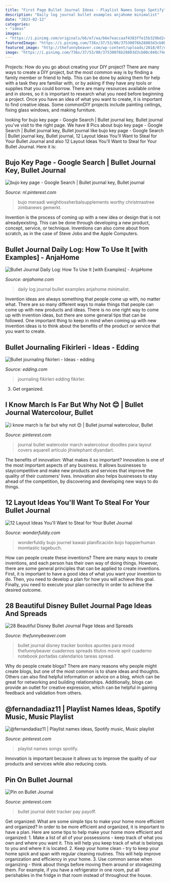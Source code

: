 ```yaml
---
title: "First Page Bullet Journal Ideas - Playlist Names Songs Spotify"
description: "Daily log journal bullet examples anjahome minimalist"
date: "2023-02-12"
categories:
- "ideas"
images:
- "https://i.pinimg.com/originals/b6/e7/ea/b6e7eaccaaf4383ffe15b329bd2c5f99.jpg"
featuredImage: "https://i.pinimg.com/736x/37/53/00/37530076b28803d3cb08c848c74d0c98.jpg"
featured_image: "http://thefunnybeaver.com/wp-content/uploads/2018/07/diy-up-trakcer.jpg"
image: "https://i.pinimg.com/736x/37/53/00/37530076b28803d3cb08c848c74d0c98.jpg"
---
```



Projects: How do you go about creating your DIY project?
There are many ways to create a DIY project, but the most common way is by finding a family member or friend to help. This can be done by asking them for help with a task they are familiar with, or by asking if they have any tools or supplies that you could borrow. There are many resources available online and in stores, so it is important to research what you need before beginning a project. Once you have an idea of what you want to create, it is important to find creative ideas. Some commonDIY projects include painting ceilings, fixing glass windows, and making furniture.

	

		
looking for bujo key page - Google Search | Bullet journal key, Bullet journal you've visit to the right page. We have 8 Pics about bujo key page - Google Search | Bullet journal key, Bullet journal like bujo key page - Google Search | Bullet journal key, Bullet journal, 12 Layout Ideas You&#039;ll Want to Steal for Your Bullet Journal and also 12 Layout Ideas You&#039;ll Want to Steal for Your Bullet Journal. Here it is:
		
    
## Bujo Key Page - Google Search | Bullet Journal Key, Bullet Journal

<img loading=lazy src="https://i.pinimg.com/736x/7e/98/53/7e9853e779a57ef16e601cf0473f9b15.jpg" onerror="this.onerror=null;this.src='https://tse4.mm.bing.net/th?id=OIP.b1RGo_psgCRrDUdsROW3AAHaHa&amp;pid=15.1';" alt="bujo key page - Google Search | Bullet journal key, Bullet journal">

_Source: nl.pinterest.com_

>bujo meraadi weightlossherbalsupplements worthy christmastree zimbanews gemerkt. 

	

Invention is the process of coming up with a new idea or design that is not alreadyexisting. This can be done through developing a new product, concept, service, or technique. Inventions can also come about from scratch, as in the case of Steve Jobs and the Apple Computers.

    
## Bullet Journal Daily Log: How To Use It [with Examples] - AnjaHome

<img loading=lazy src="https://anjahome.com/wp-content/uploads/2020/07/Basic-Bullet-Journal-Daily-Log.jpg" onerror="this.onerror=null;this.src='https://tse4.mm.bing.net/th?id=OIP.Q_TAhQ762TXPD3NN9DVETAHaFj&amp;pid=15.1';" alt="Bullet Journal Daily Log: How To Use It [with Examples] - AnjaHome">

_Source: anjahome.com_

>daily log journal bullet examples anjahome minimalist. 

	

Invention ideas are always something that people come up with, no matter what. There are so many different ways to make things that people can come up with new products and ideas. There is no one right way to come up with invention ideas, but there are some general tips that can be followed. One important thing to keep in mind when coming up with new invention ideas is to think about the benefits of the product or service that you want to create.

    
## Bullet Journaling Fikirleri - Ideas - Edding

<img loading=lazy src="https://www.edding.com/fileadmin/ideas/bullet-journal-ideas/bullet-journal-ideas-additional-01.jpg" onerror="this.onerror=null;this.src='https://tse1.mm.bing.net/th?id=OIP.fL1WXWrMbW_lqUFdUHsuKwHaEK&amp;pid=15.1';" alt="Bullet journaling fikirleri - Ideas - edding">

_Source: edding.com_

>journaling fikirleri edding fikirler. 

	

3. Get organized.

    
## I Know March Is Far But Why Not 😊 | Bullet Journal Watercolour, Bullet

<img loading=lazy src="https://i.pinimg.com/originals/b6/e7/ea/b6e7eaccaaf4383ffe15b329bd2c5f99.jpg" onerror="this.onerror=null;this.src='https://tse2.mm.bing.net/th?id=OIP.64UHQWRWNnOr9nJnQP0dHwHaJ4&amp;pid=15.1';" alt="i know march is far but why not 😊 | Bullet journal watercolour, Bullet">

_Source: pinterest.com_

>journal bullet watercolor march watercolour doodles para layout covers aquarell artículo jihielephant diyandart. 

	

The benefits of innovation: What makes it so important?
Innovation is one of the most important aspects of any business. It allows businesses to staycompetitive and make new products and services that improve the quality of their customers’ lives. Innovation also helps businesses to stay ahead of the competition, by discovering and developing new ways to do things.

    
## 12 Layout Ideas You&#039;ll Want To Steal For Your Bullet Journal

<img loading=lazy src="https://cdn.wonderfuldiy.com/wp-content/uploads/2016/06/bullet-journal-key.jpg" onerror="this.onerror=null;this.src='https://tse1.mm.bing.net/th?id=OIP.suIO10coGTvpFA9Yolli2gHaJw&amp;pid=15.1';" alt="12 Layout Ideas You&#039;ll Want to Steal for Your Bullet Journal">

_Source: wonderfuldiy.com_

>wonderfuldiy bujo journel kawaii planificación bojo happierhuman momtastic tagebuch. 

	

How can people create these inventions?
There are many ways to create inventions, and each person has their own way of doing things. However, there are some general principles that can be applied to create inventions. First, it is important to have a good idea of what you want your invention to do. Then, you need to develop a plan for how you will achieve this goal. Finally, you need to execute your plan correctly in order to achieve the desired outcome.

    
## 28 Beautiful Disney Bullet Journal Page Ideas And Spreads

<img loading=lazy src="http://thefunnybeaver.com/wp-content/uploads/2018/07/diy-up-trakcer.jpg" onerror="this.onerror=null;this.src='https://tse2.mm.bing.net/th?id=OIP.Q5UUnuXQuwakY7OuitYfRQHaK6&amp;pid=15.1';" alt="28 Beautiful Disney Bullet Journal Page Ideas and Spreads">

_Source: thefunnybeaver.com_

>bullet journal disney tracker bonitos apuntes para mood thefunnybeaver cuadernos spreads titulos movie april cuaderno notebook portadas calendarios tareas spread. 

	

Why do people create blogs?
There are many reasons why people might create blogs, but one of the most common is to share ideas and thoughts. Others can also find helpful information or advice on a blog, which can be great for networking and building relationships. Additionally, blogs can provide an outlet for creative expression, which can be helpful in gaining feedback and validation from others.

    
## @fernandadiaz11 | Playlist Names Ideas, Spotify Music, Music Playlist

<img loading=lazy src="https://i.pinimg.com/736x/37/53/00/37530076b28803d3cb08c848c74d0c98.jpg" onerror="this.onerror=null;this.src='https://tse2.mm.bing.net/th?id=OIP.PP3lW_XtS_RzyL3Di-OZvAHaNL&amp;pid=15.1';" alt="@fernandadiaz11 | Playlist names ideas, Spotify music, Music playlist">

_Source: pinterest.com_

>playlist names songs spotify. 

	

Innovation is important because it allows us to improve the quality of our products and services while also reducing costs.

    
## Pin On Bullet Journal

<img loading=lazy src="https://i.pinimg.com/736x/73/9b/4e/739b4e21f0428852fce2ca4972c006e4.jpg" onerror="this.onerror=null;this.src='https://tse3.mm.bing.net/th?id=OIP.sxiOUHS7oYjbYLxtDwJoqgHaJ3&amp;pid=15.1';" alt="Pin on Bullet Journal">

_Source: pinterest.com_

>bullet journal debt tracker pay payoff. 

	

Get organized: What are some simple tips to make your home more efficient and organized?
In order to be more efficient and organized, it is important to have a plan. Here are some tips to help make your home more efficient and organized: 1. Make a list of all of your possessions - keep track of what you own and where you want it. This will help you keep track of what is belongs to you and where it is located. 
2. Keep your home clean - try to keep your home spick and span with regular cleaning routines. This will help improve organization and efficiency in your home. 3. Use common sense when organizing - think about things before moving them around or storageizing them. For example, if you have a refrigerator in one room, put all perishables in the fridge in that room instead of throughout the house. 
